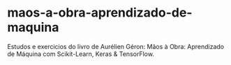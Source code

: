 # maos-a-obra-aprendizado-de-maquina
Estudos e exercicios do livro de Aurélien Géron: Mãos à Obra: Aprendizado de Máquina com Scikit-Learn, Keras &amp; TensorFlow. 
